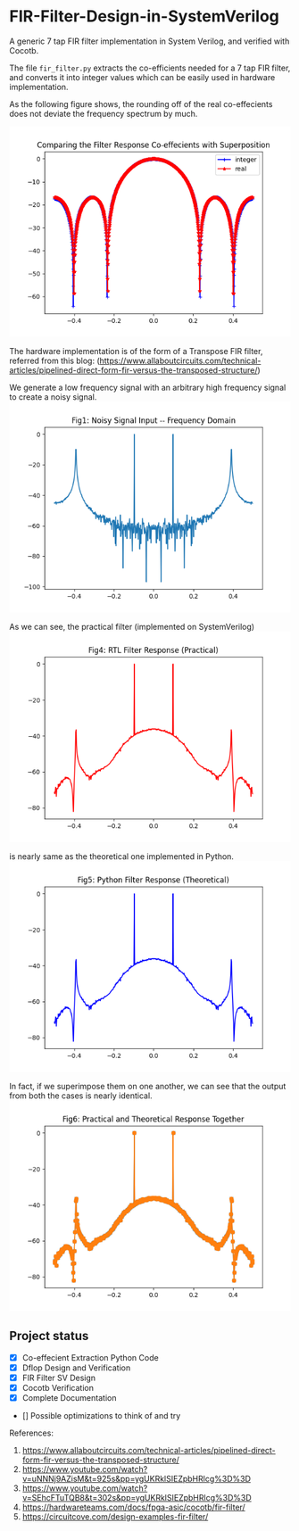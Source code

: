 # FIR-Filter-Design-in-SystemVerilog
A generic 7 tap FIR filter implementation in System Verilog, and verified with Cocotb. 

The file `fir_filter.py` extracts the co-efficients needed for a 7 tap FIR filter, and converts it into integer values which can be easily used in hardware implementation. 

As the following figure shows, the rounding off of the real co-effecients does not deviate the frequency spectrum by much.

![Alt text](Co_eff_comparison.png)

The hardware implementation is of the form of a Transpose FIR filter, referred from this blog: 
(https://www.allaboutcircuits.com/technical-articles/pipelined-direct-form-fir-versus-the-transposed-structure/)

We generate a low frequency signal with an arbitrary high frequency signal to create a noisy signal. 
![Alt text](sim_build/Fig1.png)

As we can see, the practical filter (implemented on SystemVerilog) 
![Alt text](sim_build/Fig4.png) 

is nearly same as the theoretical one implemented in Python. 
![Alt text](sim_build/Fig5.png)

In fact, if we superimpose them on one another, we can see that the output from both the cases is nearly identical. 
![Alt text](sim_build/Fig6.png)

## Project status

- [x] Co-effecient Extraction Python Code
- [x] Dflop Design and Verification
- [x] FIR Filter SV Design
- [x] Cocotb Verification
- [x] Complete Documentation
- [] Possible optimizations to think of and try



References: 
1. https://www.allaboutcircuits.com/technical-articles/pipelined-direct-form-fir-versus-the-transposed-structure/
2. https://www.youtube.com/watch?v=uNNNj9AZisM&t=925s&pp=ygUKRklSIEZpbHRlcg%3D%3D
3. https://www.youtube.com/watch?v=SEhcFTuTQB8&t=302s&pp=ygUKRklSIEZpbHRlcg%3D%3D
4. https://hardwareteams.com/docs/fpga-asic/cocotb/fir-filter/
5. https://circuitcove.com/design-examples-fir-filter/

